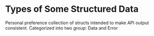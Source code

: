 # Types of Some Structured Data
Personal preference collection of structs intended to make API output consistent. Categorized into two group: Data and Error